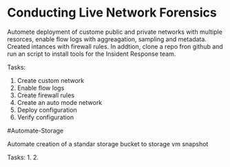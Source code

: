 
# Conducting Live Network Forensics  

Automete deployment of custome public and private networks with multiple resorces, enable flow logs with aggreagation, sampling and metadata. Created intances with firewall rules. In addtion, clone a repo fron github and run an script to install tools for the Insident Response team. 

Tasks:
  1. Create custom network
  2. Enable flow logs 
  3. Create firewall rules
  4. Create an auto mode network
  5. Deploy configuration
  6. Verify configuration 
  
#Automate-Storage
 
 Automate creation of a standar storage bucket to storage vm snapshot
 
 Tasks:
   1. 
   2.

